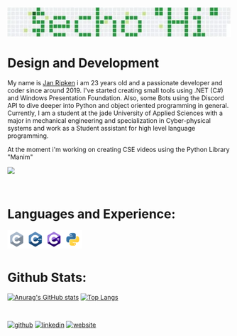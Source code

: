 
![I am GitHub Readme Generator's creator](https://github.com/JanRipken/JanRipken/blob/main/image.png)


# Design and Development

My name is [Jan Ripken](https://janripken.github.io/Jan-Ripken/) i am 23 years old and a passionate developer and coder since around 2019. I've started creating small tools using .NET (C#) and Windows Presentation Foundation. Also, some Bots using the Discord API to dive deeper into Python and object oriented programming in general.
Currently, I am a student at the jade University of Applied Sciences with a major in mechanical engineering and specialization in Cyber-physical systems and work as a Student assistant for high level language programming.

At the moment i'm working on creating CSE videos using the Python Library "Manim"

[<img src='https://user-images.githubusercontent.com/72017165/117935727-4f809500-b304-11eb-97c4-766931f9415e.png' height='40'>](https://www.manim.community/)


<br>

# Languages and Experience:

<a href="https://isocpp.org/" target="_blank"> <img align="left" src="https://raw.githubusercontent.com/JanRipken/Icons_readme/main/languages_and_others/c/c.svg" alt="c" height="42px"/> </a> 

<a href="https://isocpp.org/" target="_blank"> <img align="left" src="https://raw.githubusercontent.com/JanRipken/Icons_readme/main/languages_and_others/cpp/c++.svg" alt="c++" height="42px"/> </a> 

<a href="https://docs.microsoft.com/de-de/dotnet/csharp/tour-of-csharp/" target="_blank"> <img align="left" alt="c#" height ="42px" src="https://raw.githubusercontent.com/JanRipken/Icons_readme/main/languages_and_others/csharp/csharp.svg"> </a>

<a href="https://www.python.org" target="_blank"><img align="left" alt="Python" height ="42px" src="https://raw.githubusercontent.com/JanRipken/Icons_readme/main/languages_and_others/python/python.svg"></a>

  
<br>
<br/>
<br/>

# Github Stats:

[![Anurag's GitHub stats](https://github-readme-stats.vercel.app/api?username=JanRipken&theme=dracula&show_icons=true&hide_border=true&count_private=true)](https://github.com/anuraghazra/github-readme-stats)
[![Top Langs](https://github-readme-stats.vercel.app/api/top-langs/?username=JanRipken&theme=dracula&layout=compact&hide_border=true)](https://github.com/anuraghazra/github-readme-stats)

<br/>



[<img src='https://cdn.jsdelivr.net/npm/simple-icons@3.0.1/icons/github.svg' alt='github' height='40'>](https://github.com/JanRipken)  [<img src='https://cdn.jsdelivr.net/npm/simple-icons@3.0.1/icons/linkedin.svg' alt='linkedin' height='40'>](https://www.linkedin.com/in/jan-ripken-2950341b1) [<img src='https://cdn.jsdelivr.net/npm/simple-icons@3.0.1/icons/icloud.svg' alt='website' height='40'>](https://janripken.github.io/Jan-Ripken/) 
